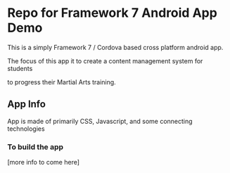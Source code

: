 # Repo for Framework 7 Android App Demo #

This is a simply Framework 7 / Cordova based cross platform android app.

The focus of this app it to create a content management system for students 

to progress their Martial Arts training.

## App Info ##

App is made of primarily CSS, Javascript, and some connecting technologies

### To build the app ###

[more info to come here]
